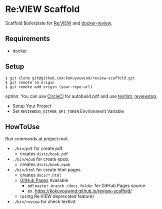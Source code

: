 # Re:VIEW Scaffold

Scaffold Boilerplate for [Re:VIEW](https://github.com/kmuto/review) and [docker-review](https://github.com/vvakame/docker-review).

## Requirements

- docker

## Setup

```
$ git clone git@github.com:kokuyouwind/review-scaffold.git
$ git remote rm origin
$ git remote add origin (your-repo-url)
```

option: You can use [CircleCI](https://circleci.com/) for autobuild pdf and use [textlint](https://github.com/textlint/textlint), [reviewdog](https://github.com/haya14busa/reviewdog).

- Setup Your Project
- Set `REVIEWDOG_GITHUB_API_TOKEN` Environment Variable

## HowToUse

Run commands at project root.

- `./bin/pdf` for create pdf.
  - creates `dists/book.pdf`
- `./bin/epub` for create epub.
  - creates `dists/book.epub`
- `./bin/html` for create html pages.
  - creates `docs/*.html`
  - [GitHub Pages](https://help.github.com/articles/configuring-a-publishing-source-for-github-pages/) Available
    - set `master branch /docs folder` for GitHub Pages source
    - ex. https://kokuyouwind.github.io/review-scaffold/
  - (using Re:VIEW deprecated feature)
- `./bin/review` for check textlint.
